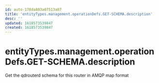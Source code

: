 ```yaml
---
id: auto-178da803a07513a07
title: 'entityTypes.management.operationDefs.GET-SCHEMA.description'
desc: ''
updated: 1618573539847
created: 1618573539847
---
```

# entityTypes.management.operationDefs.GET-SCHEMA.description

Get the qdrouterd schema for this router in AMQP map format